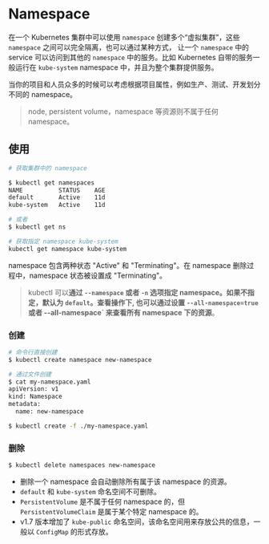 # Namespace

在一个 Kubernetes 集群中可以使用 `namespace` 创建多个“虚拟集群”，这些 `namespace` 之间可以完全隔离，也可以通过某种方式，
让一个 `namespace` 中的 service 可以访问到其他的 `namespace` 中的服务。比如 Kubernetes 自带的服务一般运行在 `kube-system` namespace 中，并且为整个集群提供服务。

当你的项目和人员众多的时候可以考虑根据项目属性，例如生产、测试、开发划分不同的 namespace。

> node, persistent volume，namespace 等资源则不属于任何 namespace。

## 使用
```sh
# 获取集群中的 namespace

$ kubectl get namespaces
NAME          STATUS    AGE
default       Active    11d
kube-system   Active    11d

# 或者
$ kubectl get ns

# 获取指定 namespace kube-system
kubectl get namespace kube-system
```
namespace 包含两种状态 "Active" 和 "Terminating"。在 namespace 删除过程中，namespace 状态被设置成 "Terminating"。

> kubectl 可以**通过 `--namespace` 或者 `-n` 选项指定 namespace。如果不指定，默认为 `default`。查看操作下,
也可以通过设置 `--all-namespace=true` 或者 --all-namespace` 来查看所有 namespace 下的资源**。

### 创建
```sh
# 命令行直接创建
$ kubectl create namespace new-namespace

# 通过文件创建
$ cat my-namespace.yaml
apiVersion: v1
kind: Namespace
metadata:
  name: new-namespace

$ kubectl create -f ./my-namespace.yaml
```

### 删除
```sh
$ kubectl delete namespaces new-namespace
```

- 删除一个 namespace 会自动删除所有属于该 namespace 的资源。
- `default` 和 `kube-system` 命名空间不可删除。
- `PersistentVolume` 是不属于任何 namespace 的，但 `PersistentVolumeClaim` 是属于某个特定 namespace 的。
- v1.7 版本增加了 `kube-public` 命名空间，该命名空间用来存放公共的信息，一般以 `ConfigMap` 的形式存放。